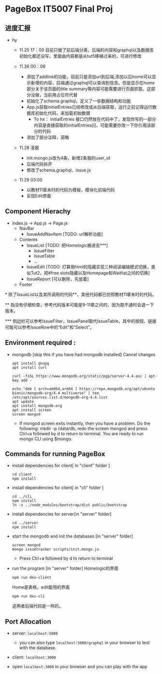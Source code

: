 # PageBox IT5007 Final Proj

## 进度汇报

- hy
    - 11.25 17：00 目前只做了前后端分离，后端的内容和graphql以及数据库初始化都还没写，里面由内容都是从tut5移植过来的，可进行修改

    - 11.26 00：06 
        - 添加了addlink的功能，目前只是添加url到后端,添加以后home可以显示新增的内容，后端通过graphql可以查询到信息。但是显示在home部分关于该页面的title summary等内容可能需要进行页面抓取，这部分没做，当前用占位符代替
        - 初始化了schema.graphql。定义了一些数据结构和功能
        - App.js获取initialEntries已经修改成从后端获取，运行之前记得运行数据库初始化代码，来加载初始数据
            - To hx： initialEntries 接口仍然放在代码中了，发现你写的一部分内容是直接获取的initialEntries[i]，可能需要你改一下你引用该部分的代码
        - 添加了部分注释，简略
    
    - 11.28 凌晨
        - init.mongo.js改为4条，新增2条我的user_id
        - 后端代码拆开
        - 修改了schema.graphql、issue.js

    - 11.29 03:00
        - 以教材11章末时的代码为模板，模块化前端代码
        - 实现Edit界面

## Component Hierachy
- index.js -> App.js -> Page.js
    - NavBar
        - IssueAddNavItem [TODO: url解析功能]
    - Contents
        - IssueList [TODO: 把Homelogic搬进去\*\*\*]
            - IssueFilter
            - IssueTable
            - ...
        - IssueEdit [TODO: 打算用html的隐藏实现三种阅读编辑模式切换，类似Tut2，把#free slots隐藏以及Homepage和Waitlist之间的切换]
        - IssueReport [可以删除，先放着]
    - Footer

\* 除了IssueList以及其所调用的代码\*\*，其他代码都已仿照教材11章末时的代码。

\*\* 指没有仔细检查，参考代码版本可能是9-11章之间的，因为跑不通时会退一下版本。

\*\*\* 侧边栏可以参考IssueFilter，IssuePanel取代IssueTable，其中的按钮、链接可能可以参考IssueRow中的“Edit”和“Select”。

## Environment required :
- mongodb [skip this if you have had mongodb installed]
Cancel changes
    ```
    apt install gnupg
    apt install curl

    curl -fsSL https://www.mongodb.org/static/pgp/server-4.4.asc | apt-key add -

    echo "deb [ arch=amd64,arm64 ] https://repo.mongodb.org/apt/ubuntu bionic/mongodb-org/4.4 multiverse" | tee /etc/apt/sources.list.d/mongodb-org-4.4.list 
    apt update
    apt install mongodb-org
    apt install screen
    screen mongod
    ```

    - If mongod screen exits instantly, then you have a problem. Do the following: mkdir -p /data/db, redo the screen mongod and press Ctrl+a followed by d to return to terminal. You are ready to run mongo CLI using $mongo.

## Commands for running  PageBox

- install dependencies for client[ in "client" folder ]

    ```
    cd client 
    npm install
    ```

- install dependencies for client[ in "cli" folder ]

    ```
    cd ../cli 
    npm install
    ln -s ../node_modules/bootstrap/dist public/bootstrap
    ```

- install dependencies for server[in "server" folder]

    ```
    cd ../server
    npm install 
    ```

- start the mongodb and init the databases [in "server" folder]

    ```
    screen mongod
    mongo issuetracker scripts/init.mongo.js
    ```

    - Press Ctrl+a followed by d to return to terminal

- run the program [in "server" folder]
    Homelogic的界面
    ```
    npm run dev-client
    ```
    Home是表格，edit能用的界面
    ```
    npm run dev-cli
    ```
    这两者后端代码是一样的。

## Port Allocation

- server: `localhost:5000`

    - you can also type `localhost:5000/graphql` in your browser to test with the database.

- client: `localhost:3000`

- open `localhost:3000` in your browser and you can play with the app



